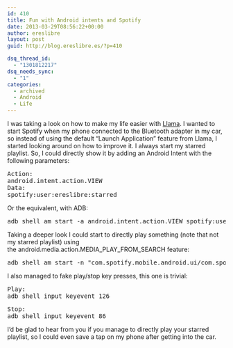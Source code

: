 ```yaml
---
id: 410
title: Fun with Android intents and Spotify
date: 2013-03-29T08:56:22+00:00
author: ereslibre
layout: post
guid: http://blog.ereslibre.es/?p=410

dsq_thread_id:
  - "1301812217"
dsq_needs_sync:
  - "1"
categories:
  - archived
  - Android
  - Life
---
```

I was taking a look on how to make my life easier with [Llama](https://play.google.com/store/apps/details?id=com.kebab.Llama&hl=en). I wanted to start Spotify when my phone connected to the Bluetooth adapter in my car, so instead of using the default &#8220;Launch Application&#8221; feature from Llama, I started looking around on how to improve it. I always start my starred playlist. So, I could directly show it by adding an Android Intent with the following parameters:

<pre>Action:
android.intent.action.VIEW
Data:
spotify:user:ereslibre:starred</pre>

Or the equivalent, with ADB:

<pre>adb shell am start -a android.intent.action.VIEW spotify:user:ereslibre:starred</pre>

Taking a deeper look I could start to directly play something (note that not my starred playlist) using the android.media.action.MEDIA\_PLAY\_FROM_SEARCH feature:

<pre>adb shell am start -n "com.spotify.mobile.android.ui/com.spotify.mobile.android.ui.Launcher" -a android.media.action.MEDIA_PLAY_FROM_SEARCH -e query "artist:heroes del silencio"</pre>

I also managed to fake play/stop key presses, this one is trivial:

<pre>Play:
adb shell input keyevent 126</pre>

<pre>Stop:
adb shell input keyevent 86</pre>

I&#8217;d be glad to hear from you if you manage to directly play your starred playlist, so I could even save a tap on my phone after getting into the car.
